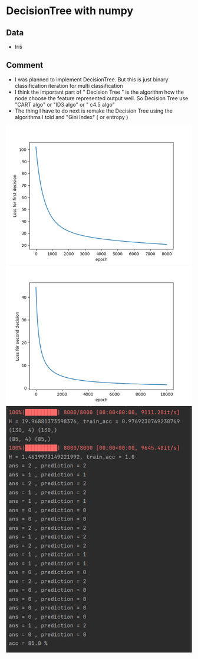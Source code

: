 # DecisionTree with numpy

## Data

* Iris

## Comment 
* I was planned to implement DecisionTree. But this is just binary classification iteration for multi classification
* I think the important part of " Decision Tree " is the algorithm how the node choose the feature represented output well. So Decision Tree use "CART algo" or "ID3 algo" or " c4.5 algo"
* The thing I have to do next is remake the Decision Tree using the algorithms I told and "Gini Index" ( or entropy )

![myplot2](myplot2.png)
![myplot](myplot.png)
![11](11.PNG)
